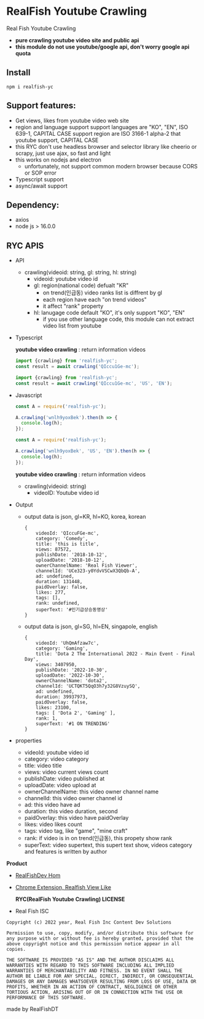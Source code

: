 # RealFish Youtube Crawling

Real Fish Youtube Crawling

- **pure crawling youtube video site and public api**
- **this module do not use youtube/google api, don't worry google api quota**

## **Install**

```
npm i realfish-yc
```

## **Support features:**

- Get views, likes from youtube video web site
- region and language support
  support languages are "KO", "EN", ISO 639-1, CAPITAL CASE
  support region are ISO 3166-1 alpha-2 that youtube support, CAPITAL CASE
- this RYC don't use headless browser and selector library like cheerio or scrapy, just use ajax, so fast and light
- this works on nodejs and electron
  - unfortunately, not support common modern browser because CORS or SOP error
- Typescript support
- async/await support

## **Dependency:**

- axios
- node js > 16.0.0

## **RYC APIS**

- API
  - crawling(videoid: string, gl: string, hl: string)
    - videoid: youtube video id
    - gl: region(national code) defualt "KR"
      - on trend(인급동) video ranks list is diffrent by gl
      - each region have each "on trend videos"
      - it affect "rank" property
    - hl: lanugage code default "KO", it's only support "KO", "EN"
      - if you use other language code, this module can not extract video list from youtube
- Typescript

  **youtube video crawling** : return information videos

  ```ts
  import {crawling} from 'realfish-yc';
  const result = await crawling('QIccu1Ge-mc');
  ```

  ```ts
  import {crawling} from 'realfish-yc';
  const result = await crawling('QIccu1Ge-mc', 'US', 'EN');
  ```

- Javascript

  ```js
  const A = require('realfish-yc');

  A.crawling('wnlh9yoxBek').then(h => {
    console.log(h);
  });
  ```

  ```js
  const A = require('realfish-yc');

  A.crawling('wnlh9yoxBek', 'US', 'EN').then(h => {
    console.log(h);
  });
  ```

  **youtube video crawling** : return information videos

  - crawling(videoid: string)
    - videoID: Youtube video id

- Output

  - output data is json, gl=KR, hl=KO, korea, korean

    ```
    {
        videoId: 'QIccuFGe-mc',
        category: 'Comedy',
        title: 'this is title',
        views: 87572,
        publishDate: '2018-10-12',
        uploadDate: '2018-10-12',
        ownerChannelName: 'Real Fish Viewer',
        channelId: 'UCe323-y0YdvVSCwX3QbQb-A',
        ad: undefined,
        duration: 131448,
        paidOverlay: false,
        likes: 277,
        tags: [],
        rank: undefined,
        superText: '#인기급상승동영상'
    }
    ```

  - output data is json, gl=SG, hl=EN, singapole, english
    ```
    {
        videoId: 'UhQmAfzaw7c',
        category: 'Gaming',
        title: 'Dota 2 The International 2022 - Main Event - Final Day',
        views: 3407950,
        publishDate: '2022-10-30',
        uploadDate: '2022-10-30',
        ownerChannelName: 'dota2',
        channelId: 'UCTQKT5QqO3h7y32G8VzuySQ',
        ad: undefined,
        duration: 39937973,
        paidOverlay: false,
        likes: 23100,
        tags: [ 'Dota 2', 'Gaming' ],
        rank: 1,
        superText: '#1 ON TRENDING'
    }
    ```

- properties
  - videoId: youtube video id
  - category: video category
  - title: video title
  - views: video current views count
  - publishDate: video published at
  - uploadDate: video upload at
  - ownerChannelName: this video owner channel name
  - channelId: this video owner channel id
  - ad: this video have ad
  - duration: this video duration, second
  - paidOverlay: this video have paidOverlay
  - likes: video likes count
  - tags: video tag, like "game", "mine craft"
  - rank: if video is in on trend(인급동), this propety show rank
  - superText: video supertext, this supert text show, videos category and features is written by author

**Product**

- [RealFishDev Hom](https://realfish-likeview.web.app)

- [Chrome Extension, Realfish View Like](https://chrome.google.com/webstore/search/realfish%20view%20like?authuser=1?authuser=1&gclid=CjwKCAjwzY2bBhB6EiwAPpUpZmzaXPt4vGxm3A_ubGvCZYhmwjFjcNb9k8tyakGaGNWUa5c_TJWfLBoC_c0QAvD_BwE)

  **RYC(RealFish Youtube Crawling) LICENSE**

- Real Fish ISC

```
Copyright (c) 2022 year, Real Fish Inc Content Dev Solutions

Permission to use, copy, modify, and/or distribute this software for any purpose with or without fee is hereby granted, provided that the above copyright notice and this permission notice appear in all copies.

THE SOFTWARE IS PROVIDED "AS IS" AND THE AUTHOR DISCLAIMS ALL WARRANTIES WITH REGARD TO THIS SOFTWARE INCLUDING ALL IMPLIED WARRANTIES OF MERCHANTABILITY AND FITNESS. IN NO EVENT SHALL THE AUTHOR BE LIABLE FOR ANY SPECIAL, DIRECT, INDIRECT, OR CONSEQUENTIAL DAMAGES OR ANY DAMAGES WHATSOEVER RESULTING FROM LOSS OF USE, DATA OR PROFITS, WHETHER IN AN ACTION OF CONTRACT, NEGLIGENCE OR OTHER TORTIOUS ACTION, ARISING OUT OF OR IN CONNECTION WITH THE USE OR PERFORMANCE OF THIS SOFTWARE.
```

made by RealFishDT
